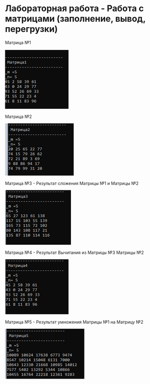 # Лабораторная работа - Работа с матрицами (заполнение, вывод, перегрузки)

Матрица №1

![Matrix1](https://github.com/NikitaShlyamin/labMatrix/blob/main/images/matrix1.png)

Матрица №2

![Matrix2](https://github.com/NikitaShlyamin/labMatrix/blob/main/images/matrix2.png)

Матрица №3 - Результат сложения Матрицы №1 и Матрицы №2

![Matrix3](https://github.com/NikitaShlyamin/labMatrix/blob/main/images/matrix3.png)

Матрица №4 - Результат Вычитания из Матрицы №3 Матрицы №2

![Matrix4](https://github.com/NikitaShlyamin/labMatrix/blob/main/images/matrix4.png)

Матрица №5 - Результат умножения Матрицы №1 на Матрицу №2

![Matrix5](https://github.com/NikitaShlyamin/labMatrix/blob/main/images/matrix5.png)
